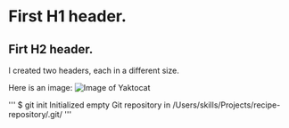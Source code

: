 # First H1 header.
## Firt H2 header.

I created two headers, each in a different size.

Here is an image:
![Image of Yaktocat](https://octodex.github.com/images/yaktocat.png)

'''
$ git init
Initialized empty Git repository in /Users/skills/Projects/recipe-repository/.git/
'''
